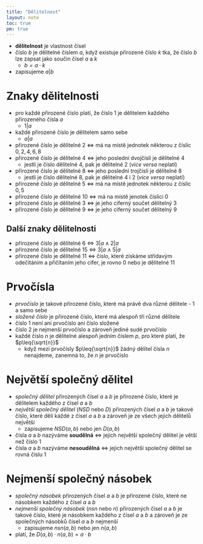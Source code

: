 ```yaml
---
title: "Dělitelnost"
layout: note
toc: true
pm: true
---
```

- **dělitelnost** je vlastnost čísel
- číslo $b$ je dělitelné číslem $a$, když existuje přirozené číslo $k$ tka, že číslo $b$ lze zapsat jako součin čísel $a$ a $k$
    - $b=a\cdot{k}$
- zapisujeme $a|b$
# Znaky dělitelnosti
- pro každé přirozené číslo platí, že číslo 1 je dělitelem každého přirozeného čísla $a$
    - $1|a$
- každé přirozené číslo je dělitelem samo sebe
    - $a|a$
- přirozené číslo je dělitelné $2$ <=> má na místě jednotek některou z číslic $0,2,4,6,8$
- přirozené číslo je dělitelné $4$ <=> jeho poslední dvojčísli je dělitelné $4$
    - jestli je číslo dělitelné $4$, pak je dělitelné $2$ (_vice versa_ neplatí)
- přirozené číslo je dělitelné $8$ <=> jeho poslední trojčíslí je dělitelné $8$
    - jestli je číslo dělitelné $8$, pak je dělitelné $4$ i $2$ (_vice versa_ neplatí)
- přirozené číslo je dělitelné $5$ <=> má na místě jednotek některou z číslic $0,5$
- přirozené číslo je dělitelné $10$ <=> má na místě jenotek číslici $0$
- přirozené číslo je dělitelné $3$ <=> je jeho ciferný součet dělitelný $3$
- přirozené číslo je dělitelné $9$ <=> je jeho ciferný součet dělitelný $9$
## Další znaky dělitelnosti
- přirozené číslo je dělitelné $6$ <=> $3|a\wedge{2|a}$
- přirozené číslo je dělitelné $15$ <=> $3|a\wedge{5|a}$
- přirozené číslo je dělitelné $11$ <=> číslo, které získáme střídavým odečitáním a přičítaním jeho cifer, je rovno $0$ nebo je dělitelné $11$
# Prvočísla
- _prvočíslo_ je takové přirozené číslo, které má právě dva různé dělitele - $1$ a samo sebe
- _složené číslo_ je přirozené číslo, které má alespoň tři různé dělitele
- číslo $1$ není ani prvočíslo ani číslo složené
- číslo $2$ je nejmenší prvočíslo a zároveň jediné sudé prvočíslo
- každé číslo $n$ je dělitelné alespoň jedním číslem $p$, pro které platí, že $p\leq{\sqrt{n}}$
    - když mezi prvočísly $p\leq{\sqrt{n}}$ žádný dělitel čísla $n$ nenajdeme, zanemná to, že $n$ je prvočíslo
# Největší společný dělitel
- _společný dělitel_ přirozených čísel $a$ a $b$ je přirozené číslo, které je dělitelem každého z čísel $a$ a $b$
- _největší společný dělitel_ ($NSD$ nebo $D$) přirozených čísel $a$ a $b$ je takové číslo, které dělí káždé z čísel $a$ a $b$ a zároveň je ze všech jejich dělitelů největší
    - zapisujeme $NSD(a,b)$ nebo jen $D(a,b)$
- čísla $a$ a $b$ nazýváme **soudělná** <=> jejich největší společný dělitel je větší než číslo $1$
- čísla $a$ a $b$ nazýváme **nesoudělná** <=> jejich největší společný dělitel se rovná číslu $1$
# Nejmenší společný násobek
- _společný násobek_ přirozených čísel $a$ a $b$ je přirozené číslo, které ne násobkem každého z čísel $a$ a $b$
- _nejmenší společný násobek_ ($nsn$ nebo $n$) přirozených čísel $a$ a $b$ je takové číslo, které je násobkem každého z čísel $a$ a $b$ a zároveň je ze společných násobků čísel $a$ a $b$ nejmenší
    - zapisujeme $nsn(a,b)$ nebo jen $n(a,b)$
- platí, že $D(a,b)\cdot{n(a,b)}=a\cdot{b}$
